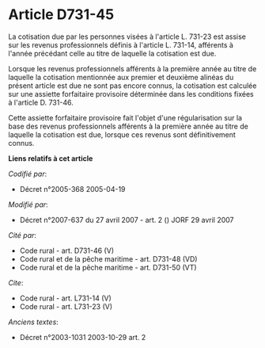 # Article D731-45

La cotisation due par les personnes visées à l'article L. 731-23 est assise sur les revenus professionnels définis à
l'article L. 731-14, afférents à l'année précédant celle au titre de laquelle la cotisation est due. 

Lorsque les revenus professionnels afférents à la première année au titre de laquelle la cotisation mentionnée aux premier et
deuxième alinéas du présent article est due ne sont pas encore connus, la cotisation est calculée sur une assiette
forfaitaire provisoire déterminée dans les conditions fixées à l'article D. 731-46. 

Cette assiette forfaitaire provisoire fait l'objet d'une régularisation sur la base des revenus professionnels afférents à la
première année au titre de laquelle la cotisation est due, lorsque ces revenus sont définitivement connus.

**Liens relatifs à cet article**

_Codifié par_:

  - Décret n°2005-368 2005-04-19

_Modifié par_:

  - Décret n°2007-637 du 27 avril 2007 - art. 2 () JORF 29 avril 2007

_Cité par_:

  - Code rural - art. D731-46 (V)
  - Code rural et de la pêche maritime - art. D731-48 (VD)
  - Code rural et de la pêche maritime - art. D731-50 (VT)

_Cite_:

  - Code rural - art. L731-14 (V)
  - Code rural - art. L731-23 (V)

_Anciens textes_:

  - Décret n°2003-1031 2003-10-29 art. 2
